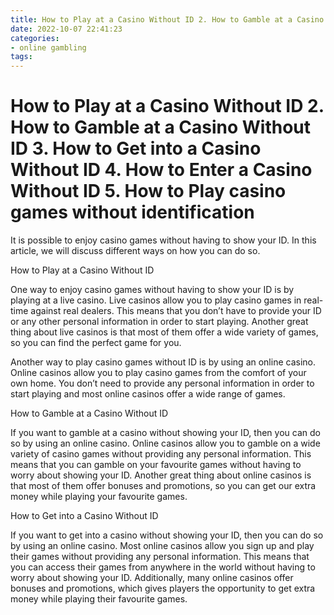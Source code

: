 ```yaml
---
title: How to Play at a Casino Without ID 2. How to Gamble at a Casino Without ID 3. How to Get into a Casino Without ID 4. How to Enter a Casino Without ID 5. How to Play casino games without identification
date: 2022-10-07 22:41:23
categories:
- online gambling
tags:
---
```



#  How to Play at a Casino Without ID 2. How to Gamble at a Casino Without ID 3. How to Get into a Casino Without ID 4. How to Enter a Casino Without ID 5. How to Play casino games without identification

It is possible to enjoy casino games without having to show your ID. In this article, we will discuss different ways on how you can do so.

How to Play at a Casino Without ID

One way to enjoy casino games without having to show your ID is by playing at a live casino. Live casinos allow you to play casino games in real-time against real dealers. This means that you don’t have to provide your ID or any other personal information in order to start playing. Another great thing about live casinos is that most of them offer a wide variety of games, so you can find the perfect game for you.

Another way to play casino games without ID is by using an online casino. Online casinos allow you to play casino games from the comfort of your own home. You don’t need to provide any personal information in order to start playing and most online casinos offer a wide range of games.

How to Gamble at a Casino Without ID

If you want to gamble at a casino without showing your ID, then you can do so by using an online casino. Online casinos allow you to gamble on a wide variety of casino games without providing any personal information. This means that you can gamble on your favourite games without having to worry about showing your ID. Another great thing about online casinos is that most of them offer bonuses and promotions, so you can get our extra money while playing your favourite games.

How to Get into a Casino Without ID

If you want to get into a casino without showing your ID, then you can do so by using an online casino. Most online casinos allow you sign up and play their games without providing any personal information. This means that you can access their games from anywhere in the world without having to worry about showing your ID. Additionally, many online casinos offer bonuses and promotions, which gives players the opportunity to get extra money while playing their favourite games.